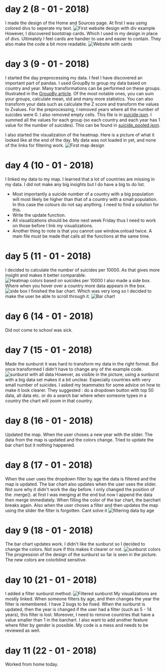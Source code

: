 # day 2 (8 - 01 - 2018)
I made the design of the Home and Sources page.
At first I was using colored divs to seperate my text.
![First website design with div example](doc/first_website_design.jpg)
However, I discovered bootstrap cards. Which I used in my design in place of divs.
Ultimately I feel cards are handier to use and easier to contain. They also make the code a bit more readable.
![Website with cards](doc/bootstrap_cards.jpg)

# day 3 (9 - 01 - 2018)
I started the day preprocessing my data. I feel I have discovered an important part of pandas.
I used GroupBy to group my data based on country and year. Many transformations can be performed on these groups.
Illustrated in the [GroupBy article](http://pandas.pydata.org/pandas-docs/stable/groupby.html).
Of the most notable ones, you can sum your groups, calculate mean, std and many more statistics.
You can also transform your data such as calculate the Z score and transform the values to Zvalues.
For the preprocessing, I removed years where all the number of suicides were 0. I also removed empty cells.
This file is in [suicide.json](project/data/suicide.json).
I summed all the values for each group (so each country and each year has 1 value for the number of suicides).
This can be found in [suicide_pooled.json](project/data/suicide_pooled.json).

I also started the visualization of the heatmap.
Here is a picture of what it looked like at the end of the day.
My data was not loaded in yet, and none of the links for filtering work.
![First map design](doc/map_progress.jpg)

# day 4 (10 - 01 - 2018)
I linked my data to my map. I learned that a lot of countries are missing in my data.
I did not make any big insights but I do have a big to do list.
- Most importantly a suicide number of a country with a big population will most likely be higher than that of a country with a small population.
In this case the colours do not say anything. I need to find a solution for this.
- Write the update function.
- All visualizations should be done next week Friday thus I need to work on those before I link my visualizations.
- Another thing to note is that you cannot use window.onload twice. A main file must be made that calls all the functions at the same time.

# day 5 (11 - 01 - 2018)
I decided to calculate the number of suicides per 10000. As that gives more insight and makes it better comparable.
![Heatmap colors based on suicides per 10000](doc/suicides_per_10000.jpg)
I also made a side box. Where when you hover over a country more data appears in the box.
![side box](doc/side_box.jpg)
I finished the bar chart. Which was very long so I decided to make the user be able to scroll through it.
![Bar chart](doc/barchart_scrollable.jpg)

# day 6 (14 - 01 - 2018)
Did not come to school was sick.

# day 7 (15 - 01 - 2018)
Made the sunburst it was hard to transform my data in the right format.
But once transformed I didn't have to change any of the example code.
![sunburst with all data](doc/sunburst_all_data.jpg)
However, as visible in the picture, using a sunburst with a big data set makes it a bit unclear. Especially countries with very small number of suicides. I asked my teammates for some advice on how to make it look clearer. They suggested : do a dropdown button with top 50 data, all data etc. or do a search bar where when someone types in a country the chart will zoom in that country.

# day 8 (16 - 01 - 2018)
Updated the map. When the user choses a new year with the slider. The data from the map is updated and the colors change.
Tried to update the bar chart but it nothing happened.

# day 8 (17 - 01 - 2018)
When the user uses the dropdown filter by age the data is filtered and the map is updated.
The bar chart also updates when the user uses the slider. Not sure why it didn't work the day before.
I only changed the position of the .merge(). at first I was merging at the end but now I append the data then merge immediately.
When filling the color of the bar chart, the barchart breaks again.
Also when the user choses a filter and then updates the map using the slider the filter is forgotten. Cant solve it
![filtering data by age](doc/filter_by_age.jpg)

# day 9 (18  - 01 - 2018)
The bar chart updates work.
I didn't like the sunburst so I decided to change the colors. Not sure if this makes it clearer or not.
![sunburst colors](doc/sunburst_colors.jpg)
The progression of the design of the sunburst so far is seen in the picture.
The new colors are colorblind sensitive.

# day 10 (21 - 01 - 2018)
I added a filter sunburst method.
![Filtered sunburst](doc/filter_sunburst.jpg)
My visualizations are mostly linked. When someone filters by age, and then changes the year the filter is remembered.
I have 2 bugs to be fixed. When the sunburst is updated, then the year is changed if the user had a filter (such as 5 - 14 years), this filter is lost.
Moreover, I need to remove countries that have a value smaller than 1 in the barchart.
I also want to add another feature where filter by gender is possible.
My code is a mess and needs to be reviewed as well.

# day 11 (22 - 01 - 2018)
Worked from home today.
